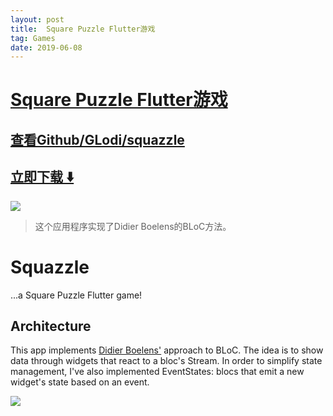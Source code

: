 ```yaml
---
layout: post
title:  Square Puzzle Flutter游戏
tag: Games
date: 2019-06-08
---
```


# [Square Puzzle Flutter游戏 ](http://github.com/GLodi/squazzle) 



## [查看Github/GLodi/squazzle](http://github.com/GLodi/squazzle)
## [立即下载 ️⬇️ ](https://codeload.github.com/GLodi/squazzle/zip/master) 


 
![](https://flutterawesome.com/content/images/2019/06/squazzle-1.jpg)
 
>
> 这个应用程序实现了Didier Boelens的BLoC方法。
>

 
# Squazzle

...a Square Puzzle Flutter game!

## Architecture

This app implements [Didier Boelens'](https://www.didierboelens.com/2018/12/reactive-programming---streams---bloc---practical-use-cases/) approach to BLoC.
The idea is to show data through widgets that react to a bloc's Stream.
In order to simplify state management, I've also implemented EventStates: 
blocs that emit a new widget's state based on an event.

![](https://raw.githubusercontent.com/GLodi/squazzle/master/gfx/screen.png)

